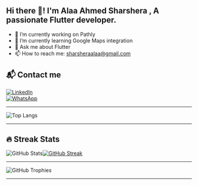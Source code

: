 ## Hi there 👋! I'm Alaa Ahmed Sharshera , A passionate Flutter developer.

- 🔭 I’m currently working on Pathly
- 🌱 I’m currently learning Google Maps integration 
- 💬 Ask me about Flutter
- 📫 How to reach me: [sharsheraalaa@gmail.com](mailto:sharsheraalaa@gmail.com)

## 📬 Contact me  

[![LinkedIn](https://img.shields.io/badge/LinkedIn-blue?style=for-the-badge&logo=linkedin)](https://www.linkedin.com/in/alaasharshera/)  
[![WhatsApp](https://img.shields.io/badge/WhatsApp-25D366?style=for-the-badge&logo=whatsapp&logoColor=white)](https://wa.me/201002492902)




--------------------------------------------------------------------------------------------------------------
![Top Langs](https://github-readme-stats.vercel.app/api/top-langs/?username=AlaaSharshera&layout=compact&theme=radical)

--------------------------------------------------------------------------------------------------------------
## 🔥 Streak Stats  
![GitHub Stats](https://github-readme-stats.vercel.app/api?username=AlaaSharshera&show_icons=true&theme=radical)[![GitHub Streak](https://streak-stats.demolab.com/?user=AlaaSharshera&theme=dark&hide_border=false)](https://git.io/streak-stats)


-----------------------------------------------------------------------------------------------------------------
![GitHub Trophies](https://github-profile-trophy.vercel.app/?username=AlaaSharshera&theme=dracula)

------------------------------------------------------------------------------------------------------------------




